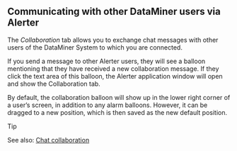 ## Communicating with other DataMiner users via Alerter

The *Collaboration* tab allows you to exchange chat messages with other users of the DataMiner System to which you are connected.

If you send a message to other Alerter users, they will see a balloon mentioning that they have received a new collaboration message. If they click the text area of this balloon, the Alerter application window will open and show the Collaboration tab.

By default, the collaboration balloon will show up in the lower right corner of a user’s screen, in addition to any alarm balloons. However, it can be dragged to a new position, which is then saved as the new default position.

> [!TIP]
> See also:
> [Chat collaboration](../../part_2/chat/chat.md#chat-collaboration)
